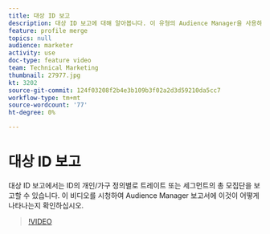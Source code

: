 ```yaml
---
title: 대상 ID 보고
description: 대상 ID 보고에 대해 알아봅니다. 이 유형의 Audience Manager을 사용하면 ID의 개인 또는 가구 정의별로 트레이트 또는 세그먼트의 총 모집단을 보고할 수 있습니다.
feature: profile merge
topics: null
audience: marketer
activity: use
doc-type: feature video
team: Technical Marketing
thumbnail: 27977.jpg
kt: 3202
source-git-commit: 124f03208f2b4e3b109b3f02a2d3d59210da5cc7
workflow-type: tm+mt
source-wordcount: '77'
ht-degree: 0%

---
```



# 대상 ID 보고

대상 ID 보고에서는 ID의 개인/가구 정의별로 트레이트 또는 세그먼트의 총 모집단을 보고할 수 있습니다. 이 비디오를 시청하여 Audience Manager 보고서에 이것이 어떻게 나타나는지 확인하십시오.

>[!VIDEO](https://video.tv.adobe.com/v/27977/?quality=12)
